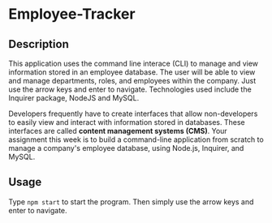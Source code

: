 # Employee-Tracker

## Description

This application uses the command line interace (CLI) to manage and view information stored in an employee database. The user will be able to view and manage departments, roles, and employees within the company. Just use the arrow keys and enter to navigate. Technologies used include the Inquirer package, NodeJS and MySQL.

Developers frequently have to create interfaces that allow non-developers to easily view and interact with information stored in databases. These interfaces are called **content management systems (CMS)**. Your assignment this week is to build a command-line application from scratch to manage a company's employee database, using Node.js, Inquirer, and MySQL.

## Usage

Type `npm start` to start the program. Then simply use the arrow keys and enter to navigate.
